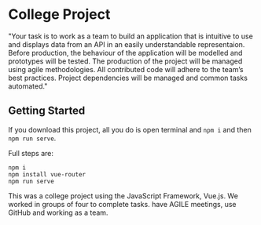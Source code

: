 # College Project

"Your task is to work as a team to build an application that is intuitive to use and displays data from an API in an easily understandable representaion. Before production, the behaviour of the application will be modelled and prototypes will be tested. The production of the project will be managed using agile methodologies. All contributed code will adhere to the team’s best practices. Project dependencies will be managed and common tasks automated."

## Getting Started
If you download this project, all you do is open terminal and `npm i` and then `npm run serve`.

Full steps are:
```
npm i
npm install vue-router
npm run serve
```

This was a college project using the JavaScript Framework, Vue.js.
We worked in groups of four to complete tasks. have AGILE meetings, use GitHub and working as a team. 